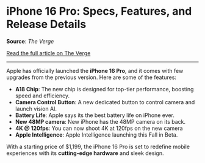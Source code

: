# iPhone 16 Pro: Specs, Features, and Release Details

**Source**: *The Verge*

[Read the full article on The Verge](https://www.theverge.com/2024/9/9/24230103/iphone-16-pro-specs-features-price-release-date-apple)

---

Apple has officially launched the **iPhone 16 Pro**, and it comes with few upgrades from the previous version. Here are some of the features:

- **A18 Chip**: The new chip is designed for top-tier performance, boosting speed and efficiency.
- **Camera Control Button**: A new dedicated button to control camera and launch vision AI.
- **Battery Life**: Apple says its the best battery life on iPhone ever.
- **New 48MP camera**: New iPhone has the 48MP camera on its back.
- **4K @ 120fps**: You can now shoot 4K at 120fps on the new camera
- **Apple Intelligence**: Apple Intelligence launching this Fall in Beta.

With a starting price of $1,199, the iPhone 16 Pro is set to redefine mobile experiences with its **cutting-edge hardware** and sleek design.
